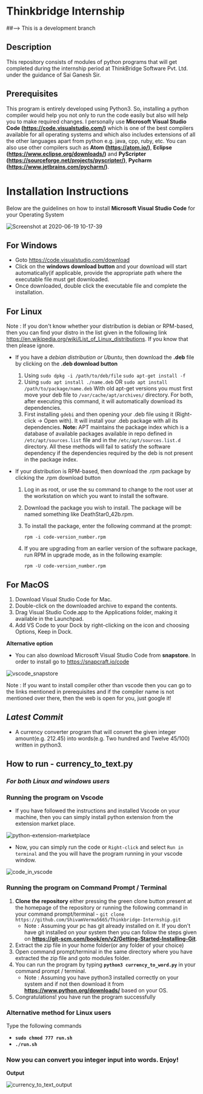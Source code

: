 # Thinkbridge Internship

##--> This is a development branch


## Description

This repository consists of modules of python programs that will get completed during the internship period at ThinkBridge Software Pvt. Ltd. under the guidance of Sai Ganesh Sir.  

## Prerequisites

This program is entirely developed using Python3. So, installing a python compiler would help you not only to run the code easily but also will help you to make required changes. I personally use **Microsoft Visual Studio Code (https://code.visualstudio.com/)** which is one of the best compilers available for all operating systems and which also includes extensions of all the other languages apart from python e.g. java, cpp, ruby, etc. You can also use other compilers such as **Atom (https://atom.io/)**, **Eclipse (https://www.eclipse.org/downloads/)** and **PyScripter (https://sourceforge.net/projects/pyscripter/)**, **Pycharm (https://www.jetbrains.com/pycharm/)**.

# Installation Instructions

Below are the guidelines on how to install **Microsoft Visual Studio Code** for your Operating System

![Screenshot at 2020-06-19 10-17-39](https://user-images.githubusercontent.com/43331648/85097621-97c42f80-b1e7-11ea-8b9d-0b598e23f43d.png)

## For Windows
   * Goto https://code.visualstudio.com/download
   * Click on the **windows download button** and your download will start automatically(if applicable, provide the appropriate path where the executable file must get downloaded.
   * Once downloaded, double click the executable file and complete the installation.

## For Linux
Note : If you don't know whether your distribution is debian or RPM-based, then you can find your distro in the list given in the following link https://en.wikipedia.org/wiki/List_of_Linux_distributions. If you know that then please ignore.

   * If you have a _debian distribution or Ubuntu_, then download the **.deb** file by clicking on the **.deb download button**
     1. Using
        `sudo dpkg -i /path/to/deb/file`
        `sudo apt-get install -f`
     2. Using
        `sudo apt install ./name.deb`
        OR
        `sudo apt install /path/to/package/name.deb`
        With old apt-get versions you must first move your deb file to `/var/cache/apt/archives/` directory. For both, after executing this command, it will automatically download its dependencies.
     3. First installing `gdebi` and then opening your .deb file using it (Right-click -> Open with). It will install your .deb package with all its dependencies.
        **Note:** APT maintains the package index which is a database of available packages available in repo defined in `/etc/apt/sources.list` file and in the `/etc/apt/sources.list.d` directory. All these methods will fail to satisfy the software dependency if the dependencies required by the deb is not present in the package index.

   * If your distribution is RPM-based, then download the .rpm package by clicking the .rpm  download button
     
     1. Log in as root, or use the su command to change to the root user at the workstation on which you want to install the software.
     2. Download the package you wish to install. The package will be named something like DeathStar0_42b.rpm.
     3. To install the package, enter the following command at the prompt:

        `rpm -i code-version_number.rpm`
   
     4. If you are upgrading from an earlier version of the software package, run RPM in upgrade mode, as in the following example:

        `rpm -U code-version_number.rpm`
        
## For MacOS
   
   1. Download Visual Studio Code for Mac.
   2. Double-click on the downloaded archive to expand the contents.
   3. Drag Visual Studio Code.app to the Applications folder, making it available in the Launchpad.
   4. Add VS Code to your Dock by right-clicking on the icon and choosing Options, Keep in Dock.
   
**Alternative option** 
   * You can also download Microsoft Visual Studio Code from **snapstore**. In order to install go to https://snapcraft.io/code
   
![vscode_snapstore](https://user-images.githubusercontent.com/43331648/85097834-4d8f7e00-b1e8-11ea-95e7-0f7876ff15e2.png)

Note : If you want to install compiler other than vscode then you can go to the links mentioned in prerequisites and if the compiler name is not mentioned over there, then the web is open for you, just google it!

## _Latest Commit_

* A currency converter program that will convert the given integer amount(e.g. 212.45) into words(e.g. Two hundred and Twelve 45/100) written in python3.

## How to run - currency_to_text.py
 
### _For both Linux and windows users_

### Running the program on Vscode
  * If you have followed the instructions and installed Vscode on your machine, then you can simply install python extension from the extension market place.
  
![python-extension-marketplace](https://user-images.githubusercontent.com/43331648/85097259-84fd2b00-b1e6-11ea-81fa-581e6857316b.png)

  
  * Now, you can simply run the code or `Right-click` and select `Run in terminal` and the you will have the program running in your vscode window.
  
  ![code_in_vscode](https://user-images.githubusercontent.com/43331648/85097731-f1c4f500-b1e7-11ea-8d66-89f90a7612eb.png)

### Running the program on Command Prompt / Terminal

1. **Clone the repository** either pressing the green clone button present at the homepage of the repository or running the following command in your command prompt/terminal - `git clone https://github.com/ShivamVerma5665/Thinkbridge-Internship.git`
   * Note : Assuming your pc has git already installed on it. If you don't have git installed on your system then you can follow the steps given on **https://git-scm.com/book/en/v2/Getting-Started-Installing-Git**.
2. Extract the zip file in your home folder(or any folder of your choice)
3. Open command prompt/terminal in the same directory where you have extracted the zip file and goto modules folder.
4. You can run the program by typing **`python3 currency_to_word.py`** in your command prompt / terminal.
    * Note : Assuming you have python3 installed correctly on your system and if not then download it from             
      **https://www.python.org/downloads/** based on your OS.
5. Congratulations! you have run the program successfully

### **Alternative method for Linux users**
Type the following commands
   * **`sudo chmod 777 run.sh`**
   * **`./run.sh`**
### Now you can convert you integer input into words. Enjoy!

**Output**

![currency_to_text_output](https://user-images.githubusercontent.com/43331648/85097504-40be5a80-b1e7-11ea-8fc5-2d21d2f11475.png)


